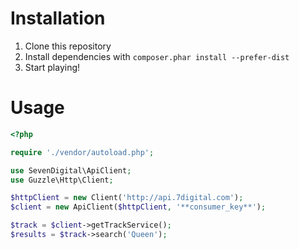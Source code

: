 Installation
============

1. Clone this repository
2. Install dependencies with `composer.phar install --prefer-dist`
3. Start playing!

Usage
=====

```php
<?php

require './vendor/autoload.php';

use SevenDigital\ApiClient;
use Guzzle\Http\Client;

$httpClient = new Client('http://api.7digital.com');
$client = new ApiClient($httpClient, '**consumer_key**');

$track = $client->getTrackService();
$results = $track->search('Queen');
```
